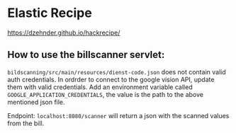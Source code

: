 # Elastic Recipe

https://dzehnder.github.io/hackrecipe/


## How to use the billscanner servlet:

`bildscanning/src/main/resources/dienst-code.json` does not contain valid auth credentials. In ordrder to connect to the google vision API, update them with valid credentials.
Add an environment variable called `GOOGLE_APPLICATION_CREDENTIALS`, the value is the path to the above mentioned json file.

Endpoint:
`localhost:8080/scanner` will return a json with the scanned values from the bill.

